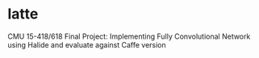 # latte
CMU 15-418/618 Final Project: Implementing Fully Convolutional Network using Halide and evaluate against Caffe version
